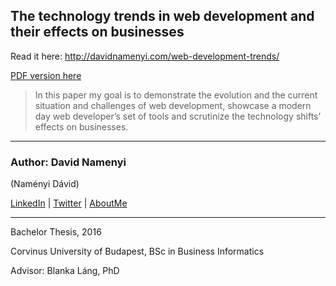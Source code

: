 ## The technology trends in web development and their effects on businesses

Read it here: http://davidnamenyi.com/web-development-trends/

[PDF version here](http://davidnamenyi.com/web-development-trends/Web_Development_Trends_David_Namenyi_2016.pdf)

> In this paper my goal is to demonstrate the evolution and the current situation and challenges of web development, showcase a modern day web developer’s set of tools and scrutinize the technology shifts’ effects on businesses.

---
### Author: David Namenyi 
(Naményi Dávid)

[LinkedIn](https://www.linkedin.com/in/namenyidavid) | [Twitter](https://twitter.com/NamenyiDavid) | [AboutMe](https://about.me/namenyidavid)

---

Bachelor Thesis, 2016

Corvinus University of Budapest, BSc in Business Informatics

Advisor: Blanka Láng, PhD
